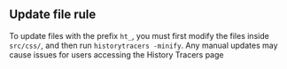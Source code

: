 ## Update file rule

To update files with the prefix `ht_`, you must first modify the files inside `src/css/`, and then run `historytracers -minify`. Any manual updates may cause issues for users accessing the History Tracers page
